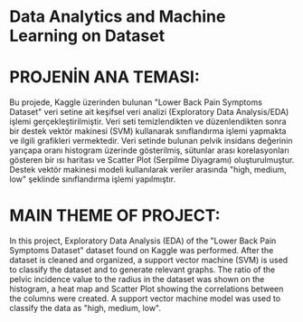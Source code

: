 # Data Analytics and Machine Learning on Dataset

# PROJENİN ANA TEMASI:
Bu projede, Kaggle üzerinden bulunan "Lower Back Pain Symptoms Dataset" veri setine ait keşifsel veri analizi (Exploratory Data Analysis/EDA) işlemi gerçekleştirilmiştir. Veri seti temizlendikten ve düzenlendikten sonra bir destek vektör makinesi (SVM) kullanarak sınıflandırma işlemi yapmakta ve ilgili grafikleri vermektedir. Veri setinde bulunan pelvik insidans değerinin yarıçapa oranı histogram üzerinde gösterilmiş, sütunlar arası korelasyonları gösteren bir ısı haritası ve Scatter Plot (Serpilme Diyagramı) oluşturulmuştur. Destek vektör makinesi modeli kullanılarak veriler arasında "high, medium, low" şeklinde sınıflandırma işlemi yapılmıştır. 

# MAIN THEME OF PROJECT:
In this project, Exploratory Data Analysis (EDA) of the "Lower Back Pain Symptoms Dataset" dataset found on Kaggle was performed. After the dataset is cleaned and organized, a support vector machine (SVM) is used to classify the dataset and to generate relevant graphs. The ratio of the pelvic incidence value to the radius in the dataset was shown on the histogram, a heat map and Scatter Plot showing the correlations between the columns were created. A support vector machine model was used to classify the data as "high, medium, low". 

